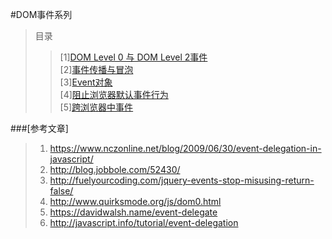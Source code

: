 #DOM事件系列
>目录  
>>[1][DOM Level 0 与 DOM Level 2事件](https://github.com/ScholatLouis/JavaScript/blob/master/%5B1%5DDOM%20Level%200%20%E4%B8%8E%20DOM%20Level%202%E4%BA%8B%E4%BB%B6.md)   
>>[2][事件传播与冒泡](https://github.com/ScholatLouis/JavaScript/blob/master/%5B2%5D%E4%BA%8B%E4%BB%B6%E4%BC%A0%E6%92%AD%E4%B8%8E%E5%86%92%E6%B3%A1.md)   
>>[3][Event对象]()  
>>[4][阻止浏览器默认事件行为]()  
>>[5][跨浏览器中事件]()    

###[参考文章]
> 1. https://www.nczonline.net/blog/2009/06/30/event-delegation-in-javascript/  
> 2. http://blog.jobbole.com/52430/  
> 3. http://fuelyourcoding.com/jquery-events-stop-misusing-return-false/  
> 4. http://www.quirksmode.org/js/dom0.html  
> 5. https://davidwalsh.name/event-delegate  
> 6. http://javascript.info/tutorial/event-delegation  
